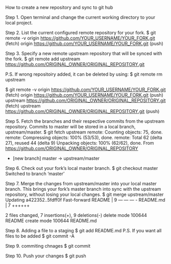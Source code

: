 How to create a new repository and sync to git hub

Step 1. 
Open terminal and change the current working directory to your local project.

Step 2.
List the current configured remote repository for your fork.
$ git remote -v
origin https://github.com/YOUR_USERNAME/YOUR_FORK.git (fetch)
origin https://github.com/YOUR_USERNAME/YOUR_FORK.git (push)

Step 3.
Specify a new remote upstream repository that will be synced with the fork.
$ git remote add upstream https://github.com/ORIGINAL_OWNER/ORIGINAL_REPOSITORY.git

P.S. If wrong repositoiry added, it can be deleted by using:
$ git remote rm upstream

$ git remote -v
 origin https://github.com/YOUR_USERNAME/YOUR_FORK.git (fetch)
 origin https://github.com/YOUR_USERNAME/YOUR_FORK.git (push)
 upstream https://github.com/ORIGINAL_OWNER/ORIGINAL_REPOSITORY.git (fetch)
 upstream https://github.com/ORIGINAL_OWNER/ORIGINAL_REPOSITORY.git (push)

Step 5.
Fetch the branches and their respective commits from the upstream repository. Commits to master will be stored in a local branch, upstream/master.
$ git fetch upstream
 remote: Counting objects: 75, done.
 remote: Compressing objects: 100% (53/53), done.
 remote: Total 62 (delta 27), reused 44 (delta 9)
 Unpacking objects: 100% (62/62), done.
 From https://github.com/ORIGINAL_OWNER/ORIGINAL_REPOSITORY
 * [new branch] master -> upstream/master

Step 6.
Check out your fork’s local master branch.
$ git checkout master
 Switched to branch ‘master’

Step 7. Merge the changes from upstream/master into your local master branch. This brings your fork’s master branch into sync with the upstream repository, without losing your local changes.
$ git merge upstream/master
 Updating a422352..5fdff0f
 Fast-forward
 README | 9 — — — -
 README.md | 7 ++++++

 2 files changed, 7 insertions(+), 9 deletions(-)
 delete mode 100644 README
 create mode 100644 README.md

Step 8. Adding a file to a staging
$ git add README.md
P.S. If you want all files to be added
$ git commit -A

Step 9. commiting chnages
$ git commit

Step 10.
Push your changes
$ git push

